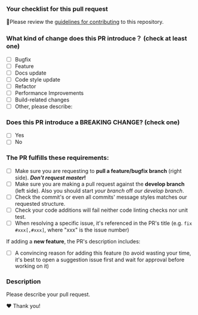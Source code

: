 ### Your checklist for this pull request
🚨Please review the [guidelines for contributing](.github/CONTRIBUTING.md) to this repository.

### What kind of change does this PR introduce？ (check at least one)

- [ ] Bugfix
- [ ] Feature
- [ ] Docs update
- [ ] Code style update
- [ ] Refactor
- [ ] Performance Improvements
- [ ] Build-related changes
- [ ] Other, please describe:

### Does this PR introduce a BREAKING CHANGE? (check one)

- [ ] Yes
- [ ] No

<!-- If yes, please describe the impact and migration path for existing applications: -->

### The PR fulfills these requirements:

- [ ] Make sure you are requesting to **pull a feature/bugfix branch** (right side). **_Don't request master_!**
- [ ] Make sure you are making a pull request against the **develop branch** (left side). Also you should start *your branch* off *our develop branch*.
- [ ] Check the commit's or even all commits' message styles matches our requested structure.
- [ ] Check your code additions will fail neither code linting checks nor unit test.
- [ ] When resolving a specific issue, it's referenced in the PR's title (e.g. `fix #xxx[,#xxx]`, where "xxx" is the issue number)

If adding a **new feature**, the PR's description includes:
- [ ] A convincing reason for adding this feature (to avoid wasting your time, it's best to open a suggestion issue first and wait for approval before working on it)

### Description
Please describe your pull request.

❤️ Thank you!
